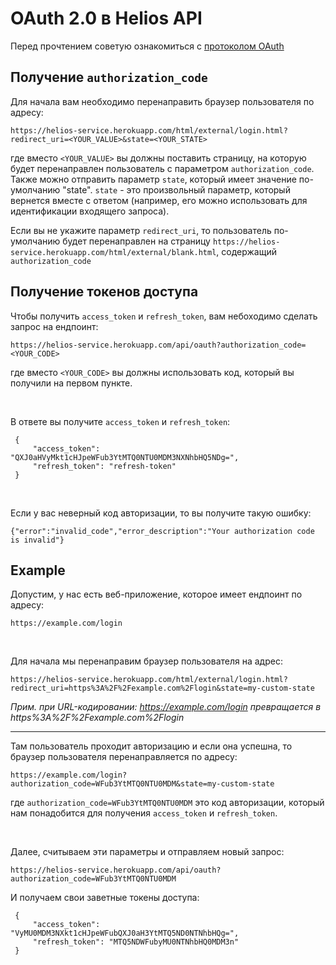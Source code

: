 # OAuth 2.0 в Helios API

Перед прочтением советую ознакомиться с [протоколом OAuth](AboutTokensRU.md)

## Получение `authorization_code`
Для начала вам необходимо перенаправить браузер пользователя по адресу:
```text
https://helios-service.herokuapp.com/html/external/login.html?redirect_uri=<YOUR_VALUE>&state=<YOUR_STATE>
```

где вместо `<YOUR_VALUE>` вы должны поставить страницу, на которую будет перенаправлен пользователь с 
параметром `authorization_code`. Также можно отправить параметр `state`, который имеет значение по-умолчанию "state". 
`state` - это произвольный параметр, который вернется вместе с ответом (например, его можно использовать для идентификации
входящего запроса). 

Если вы не укажите параметр `redirect_uri`, то пользователь по-умолчанию будет перенаправлен на страницу
`https://helios-service.herokuapp.com/html/external/blank.html`, содержащий `authorization_code`

## Получение токенов доступа
Чтобы получить `access_token` и `refresh_token`, вам небоходимо сделать запрос на ендпоинт:
```text
https://helios-service.herokuapp.com/api/oauth?authorization_code=<YOUR_CODE>
```
где вместо `<YOUR_CODE>` вы должны использовать код, который вы получили на первом пункте.

<br>

В ответе вы получите `access_token` и `refresh_token`:
```json5
 {
     "access_token": "QXJ0aHVyMkt1cHJpeWFub3YtMTQ0NTU0MDM3NXNhbHQ5NDg=",
     "refresh_token": "refresh-token"
 }
```

<br>

Если у вас неверный код авторизации, то вы получите такую ошибку:
```json5
{"error":"invalid_code","error_description":"Your authorization code is invalid"}
```

## Example

Допустим, у нас есть веб-приложение, которое имеет ендпоинт по адреcу:
```text
https://example.com/login
```

<br>

Для начала мы перенаправим браузер пользователя на адрес:
```text
https://helios-service.herokuapp.com/html/external/login.html?redirect_uri=https%3A%2F%2Fexample.com%2Flogin&state=my-custom-state
```

_Прим. при URL-кодировании: https://example.com/login превращается в https%3A%2F%2Fexample.com%2Flogin_
<hr>

Там пользователь проходит авторизацию и если она успешна, то браузер пользователя перенаправляется по адресу:
```text
https://example.com/login?authorization_code=WFub3YtMTQ0NTU0MDM&state=my-custom-state
```
где `authorization_code=WFub3YtMTQ0NTU0MDM` это код авторизации, который нам понадобится для получения `access_token` и `refresh_token`.

<br>

Далее, считываем эти параметры и отправляем новый запрос:
```text
https://helios-service.herokuapp.com/api/oauth?authorization_code=WFub3YtMTQ0NTU0MDM
```

И получаем свои заветные токены доступа:
```json5
 {
     "access_token": "VyMU0MDM3NXkt1cHJpeWFubQXJ0aH3YtMTQ5ND0NTNhbHQg=",
     "refresh_token": "MTQ5NDWFubyMU0NTNhbHQ0MDM3n"
 }
```
